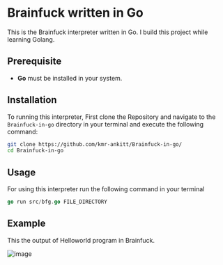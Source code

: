 # Brainfuck written in Go

This is the Brainfuck interpreter written in Go. I build this project while learning Golang.

## Prerequisite

- **Go** must be installed in your system.

## Installation

To running this interpreter, First clone the Repository and navigate to the `Brainfuck-in-go` directory in your terminal and execute the following command:

```bash
git clone https://github.com/kmr-ankitt/Brainfuck-in-go/
cd Brainfuck-in-go
```

## Usage

For using this interpreter run the following command in your terminal

```go
go run src/bfg.go FILE_DIRECTORY
```

## Example

This the output of Helloworld program in Brainfuck.


![image](https://github.com/kmr-ankitt/Brainfuck-in-Go/assets/90329779/2065117e-42f5-474c-a6a6-90cb9de7b808)

